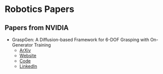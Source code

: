 # Robotics Papers

## Papers from NVIDIA

- GraspGen: A Diffusion-based Framework for 6-DOF Grasping with On-Generator Training
  - [ArXiv](https://arxiv.org/abs/2507.13097)
  - [Website](https://graspgen.github.io/)
  - [Code](https://github.com/NVlabs/GraspGen)
  - [LinkedIn](https://www.linkedin.com/posts/adithyamurali_robotics-grasping-physicalai-ugcPost-7351891590975541248-EaBT?utm_source=share&utm_medium=member_desktop&rcm=ACoAABDoHnIBAQaa52cBHbBaBe0rqP6IlWdB9xc)